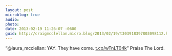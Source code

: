 ```yaml
---
layout: post
microblog: true
audio: 
photo: 
date: 2013-02-19 11:26:07 -0600
guid: http://craigmcclellan.micro.blog/2013/02/19/t303918397803098112.html
---
```

“@laura_mcclellan: YAY. They have come. [t.co/wTnLT04k](http://t.co/wTnLT04k)” Praise The Lord.
